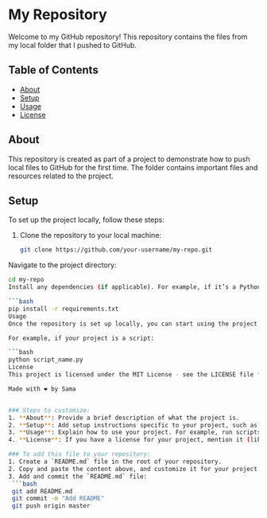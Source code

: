 # My Repository

Welcome to my GitHub repository! This repository contains the files from my local folder that I pushed to GitHub.

## Table of Contents

- [About](#about)
- [Setup](#setup)
- [Usage](#usage)
- [License](#license)

## About

This repository is created as part of a project to demonstrate how to push local files to GitHub for the first time. The folder contains important files and resources related to the project.

## Setup

To set up the project locally, follow these steps:

1. Clone the repository to your local machine:
   ```bash
   git clone https://github.com/your-username/my-repo.git
Navigate to the project directory:

  ```bash
  cd my-repo
Install any dependencies (if applicable). For example, if it’s a Python project:

  ```bash
  pip install -r requirements.txt
Usage
Once the repository is set up locally, you can start using the project as intended. Add instructions here based on what your project does.

For example, if your project is a script:

  ```bash
  python script_name.py
License
This project is licensed under the MIT License - see the LICENSE file for details.

Made with ❤️ by Sama


### Steps to customize:
1. **About**: Provide a brief description of what the project is.
2. **Setup**: Add setup instructions specific to your project, such as cloning the repository or installing dependencies.
3. **Usage**: Explain how to use your project. For example, run scripts, start a web app, etc.
4. **License**: If you have a license for your project, mention it (like MIT). Otherwise, you can remove that section.

### To add this file to your repository:
1. Create a `README.md` file in the root of your repository.
2. Copy and paste the content above, and customize it for your project.
3. Add and commit the `README.md` file:
   ```bash
   git add README.md
   git commit -m "Add README"
   git push origin master
